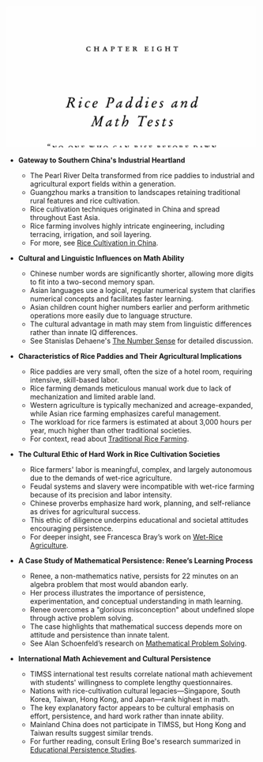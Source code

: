 ![outliers-ch08-rice-paddies](outliers-ch08-rice-paddies.best.png)

- **Gateway to Southern China's Industrial Heartland**
  - The Pearl River Delta transformed from rice paddies to industrial and agricultural export fields within a generation.
  - Guangzhou marks a transition to landscapes retaining traditional rural features and rice cultivation.
  - Rice cultivation techniques originated in China and spread throughout East Asia.
  - Rice farming involves highly intricate engineering, including terracing, irrigation, and soil layering.
  - For more, see [Rice Cultivation in China](https://en.wikipedia.org/wiki/Rice_production_in_China).

- **Cultural and Linguistic Influences on Math Ability**
  - Chinese number words are significantly shorter, allowing more digits to fit into a two-second memory span.
  - Asian languages use a logical, regular numerical system that clarifies numerical concepts and facilitates faster learning.
  - Asian children count higher numbers earlier and perform arithmetic operations more easily due to language structure.
  - The cultural advantage in math may stem from linguistic differences rather than innate IQ differences.
  - See Stanislas Dehaene's [The Number Sense](https://www.hup.harvard.edu/catalog.php?isbn=9780199753878) for detailed discussion.

- **Characteristics of Rice Paddies and Their Agricultural Implications**
  - Rice paddies are very small, often the size of a hotel room, requiring intensive, skill-based labor.
  - Rice farming demands meticulous manual work due to lack of mechanization and limited arable land.
  - Western agriculture is typically mechanized and acreage-expanded, while Asian rice farming emphasizes careful management.
  - The workload for rice farmers is estimated at about 3,000 hours per year, much higher than other traditional societies.
  - For context, read about [Traditional Rice Farming](https://www.fao.org/rice2004/en/f-sheet/factsheets.html).

- **The Cultural Ethic of Hard Work in Rice Cultivation Societies**
  - Rice farmers' labor is meaningful, complex, and largely autonomous due to the demands of wet-rice agriculture.
  - Feudal systems and slavery were incompatible with wet-rice farming because of its precision and labor intensity.
  - Chinese proverbs emphasize hard work, planning, and self-reliance as drives for agricultural success.
  - This ethic of diligence underpins educational and societal attitudes encouraging persistence.
  - For deeper insight, see Francesca Bray’s work on [Wet-Rice Agriculture](https://www.cambridge.org/core/books/wet-rice-agriculture/94D50B2D76EC7EAFFACE25FC99BAB5B5).

- **A Case Study of Mathematical Persistence: Renee’s Learning Process**
  - Renee, a non-mathematics native, persists for 22 minutes on an algebra problem that most would abandon early.
  - Her process illustrates the importance of persistence, experimentation, and conceptual understanding in math learning.
  - Renee overcomes a "glorious misconception" about undefined slope through active problem solving.
  - The case highlights that mathematical success depends more on attitude and persistence than innate talent.
  - See Alan Schoenfeld’s research on [Mathematical Problem Solving](https://www.tc.columbia.edu/faculty/asc42/).

- **International Math Achievement and Cultural Persistence**
  - TIMSS international test results correlate national math achievement with students' willingness to complete lengthy questionnaires.
  - Nations with rice-cultivation cultural legacies—Singapore, South Korea, Taiwan, Hong Kong, and Japan—rank highest in math.
  - The key explanatory factor appears to be cultural emphasis on effort, persistence, and hard work rather than innate ability.
  - Mainland China does not participate in TIMSS, but Hong Kong and Taiwan results suggest similar trends.
  - For further reading, consult Erling Boe's research summarized in [Educational Persistence Studies](https://www.jstor.org/stable/20446762).
